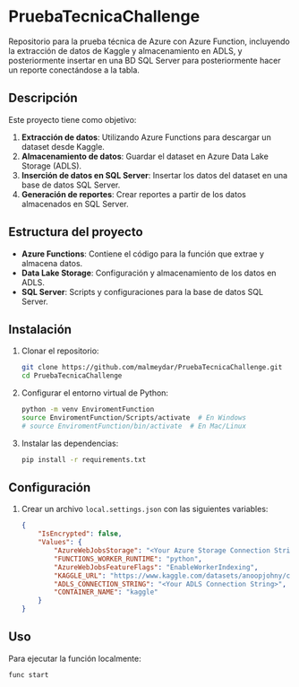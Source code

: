 # PruebaTecnicaChallenge

Repositorio para la prueba técnica de Azure con Azure Function, incluyendo la extracción de datos de Kaggle y almacenamiento en ADLS, y posteriormente insertar en una BD SQL Server para posteriormente hacer un reporte conectándose a la tabla.

## Descripción

Este proyecto tiene como objetivo:

1. **Extracción de datos**: Utilizando Azure Functions para descargar un dataset desde Kaggle.
2. **Almacenamiento de datos**: Guardar el dataset en Azure Data Lake Storage (ADLS).
3. **Inserción de datos en SQL Server**: Insertar los datos del dataset en una base de datos SQL Server.
4. **Generación de reportes**: Crear reportes a partir de los datos almacenados en SQL Server.

## Estructura del proyecto

- **Azure Functions**: Contiene el código para la función que extrae y almacena datos.
- **Data Lake Storage**: Configuración y almacenamiento de los datos en ADLS.
- **SQL Server**: Scripts y configuraciones para la base de datos SQL Server.

## Instalación

1. Clonar el repositorio:
    ```sh
    git clone https://github.com/malmeydar/PruebaTecnicaChallenge.git
    cd PruebaTecnicaChallenge
    ```

2. Configurar el entorno virtual de Python:
    ```sh
    python -m venv EnviromentFunction
    source EnviromentFunction/Scripts/activate  # En Windows
    # source EnviromentFunction/bin/activate  # En Mac/Linux
    ```

3. Instalar las dependencias:
    ```sh
    pip install -r requirements.txt
    ```

## Configuración

1. Crear un archivo `local.settings.json` con las siguientes variables:
    ```json
    {
        "IsEncrypted": false,
        "Values": {
            "AzureWebJobsStorage": "<Your Azure Storage Connection String>",
            "FUNCTIONS_WORKER_RUNTIME": "python",
            "AzureWebJobsFeatureFlags": "EnableWorkerIndexing",
            "KAGGLE_URL": "https://www.kaggle.com/datasets/anoopjohny/consumer-complaint-database/download",
            "ADLS_CONNECTION_STRING": "<Your ADLS Connection String>",
            "CONTAINER_NAME": "kaggle"
        }
    }
    ```

## Uso

Para ejecutar la función localmente:
```sh
func start
